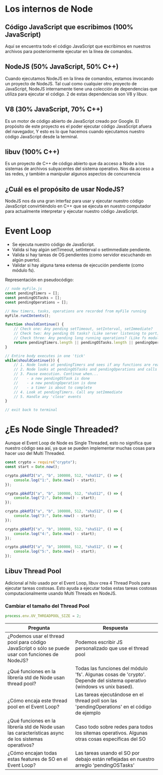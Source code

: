 # Los internos de Node

## Código JavaScript que escribimos (100% JavaScript)

Aquí se encuentra todo el código JavaScript que escribimos en nuestros archivos para posteriormente ejecutar en la línea de comandos.


## NodeJS (50% JavaScript, 50% C++)

Cuando ejecutamos NodeJS en la línea de comandos, estamos invocando un proyecto de NodeJS. Tal cual como cualquier otro proyecto de JavaScript, NodeJS internamente tiene una colección de dependencias que utiliza para ejecutar el código. 2 de estas dependencias son V8 y libuv.


## V8 (30% JavaScript, 70% C++)

Es un motor de código abierto de JavaScript creado por Google. El propósito de este proyecto es el poder ejecutar código JavaScript afuera del navegador, Y esto es lo que hacemos cuando ejecutamos nuestro código JavaScript desde la terminal.


## libuv (100% C++)

Es un proyecto de C++ de código abierto que da acceso a Node a los sistemas de archivos subyacentes del sistema operativo. Nos da acceso a las redes, y también a manipular algunos aspectos de concurrencia


## ¿Cuál es el propósito de usar NodeJS?

NodeJS nos da una gran interfaz para usar y ejecutar nuestro código JavaScript convirtiéndolo en C++ que se ejecuta en nuestro computador para actualmente interpretar y ejecutar nuestro código JavaScript.


# Event Loop

- Se ejecuta nuestro código de JavaScript.
- Valida si hay algún setTimeout, setInterval o setImmediate pendiente.
- Valida si hay tareas de OS pendientes (como servidor escuchando en algún puerto).
- Validar si hay alguna tarea extensa de ejecución pendiente (como módulo fs).

Representación en pseudocódigo:

```javascript
// node myFile.js
const pendingTimers = [];
const pendingOSTasks = [];
const pendingOperations = [];

// New timers, tasks, operations are recorded from myFile running
myFile.runCOntents();

function shouldContinue() {
	// Check one: Any pending setTimeout, setInterval, setImmediate?
	// Check two: Any pending OS tasks? (Like server listening to port)
	// Check three: Any pending long running operations? (Like fs module)
	return pendingTimers.length || pendingOSTasks.length || pendingOperations.length;
}

// Entire body executes in one 'tick'
while(shouldContinue()) {
	// 1. Node looks at pendingTimers and sees if any functions are ready to be called. setTimeout, setInterval
	// 2. Node looks at pendingOSTasks and pendingOperations and calls relevant callbacks
	// 3. Pause execution. Continue when...
	//    - a new pendingOSTask is done
	//    - a new pendingOperation is done
	//    - a timer is about to complete
	// 4. Look at pendingTimers. Call any setImmediate
	// 5. Handle any 'close' events
}

// exit back to terminal
```


# ¿Es Node Single Threaded?

Aunque el Event Loop de Node es Single Threaded, esto no significa que nuestro código sea así, ya que se pueden implementar muchas cosas para hacer uso del Multi Threaded.

```javascript
const crypto = require("crypto");
const start = Date.now();

crypto.pbkdf2("a", "b", 100000, 512, "sha512", () => {
	console.log("1:", Date.now() - start);
});

crypto.pbkdf2("a", "b", 100000, 512, "sha512", () => {
	console.log("2:", Date.now() - start);
});

crypto.pbkdf2("a", "b", 100000, 512, "sha512", () => {
	console.log("3:", Date.now() - start);
});

crypto.pbkdf2("a", "b", 100000, 512, "sha512", () => {
	console.log("4:", Date.now() - start);
});

crypto.pbkdf2("a", "b", 100000, 512, "sha512", () => {
	console.log("5:", Date.now() - start);
});
```


## Libuv Thread Pool

Adicional al hilo usado por el Event Loop, libuv crea 4 Thread Pools para ejecutar tareas costosas. Esto ayuda a ejecutar todas estas tareas costosas computacionalmente usando Multi Threads en NodeJS.

### Cambiar el tamaño del Thread Pool
```javascript
process.env.UV_THREADPOOL_SIZE = 2;
```

| Pregunta | Respuesta |
|--|--|
| ¿Podemos usar el thread pool para código JavaScript o sólo se puede usar con funciones de NodeJS? | Podemos escribir JS personalizado que use el thread pool |
| ¿Qué funciones en la librería std de Node usan thread pool? | Todas las funciones del módulo 'fs'. Algunas cosas de 'crypto'. Depende del sistema operativo (windows vs unix based).
| ¿Cómo encaja este thread pool en el Event Loop? | Las tareas ejecutándose en el thread poll son las 'pendingOperations' en el código de ejemplo |
| ¿Qué funciones en la librería std de Node usan las características async de los sistemas operativos? | Caso todo sobre redes para todos los sitemas operativos. Algunas otras cosas específicas del SO |
| ¿Cómo encajan todas estas features de SO en el Event Loop? | Las tareas usando el SO por debajo están reflejadas en nuestro arreglo 'pendingOSTasks' |


